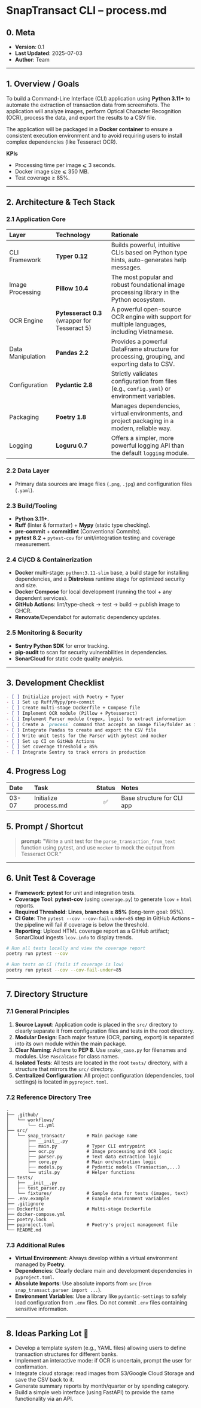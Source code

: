 # SnapTransact CLI – process.md

## 0. Meta

-   **Version**: 0.1
-   **Last Updated**: 2025-07-03
-   **Author**: Team

---

## 1. Overview / Goals

To build a Command-Line Interface (CLI) application using **Python 3.11+** to automate the extraction of transaction data from screenshots. The application will analyze images, perform Optical Character Recognition (OCR), process the data, and export the results to a CSV file.

The application will be packaged in a **Docker container** to ensure a consistent execution environment and to avoid requiring users to install complex dependencies (like Tesseract OCR).

**KPIs**

-   Processing time per image ⩽ 3 seconds.
-   Docker image size ⩽ 350 MB.
-   Test coverage ≥ 85%.

---

## 2. Architecture & Tech Stack

### 2.1 Application Core

| Layer               | Technology                                      | Rationale                                                                        |
| :------------------ | :---------------------------------------------- | :------------------------------------------------------------------------------- |
| CLI Framework       | **Typer 0.12** | Builds powerful, intuitive CLIs based on Python type hints, auto-generates help messages. |
| Image Processing    | **Pillow 10.4** | The most popular and robust foundational image processing library in the Python ecosystem. |
| OCR Engine          | **Pytesseract 0.3** (wrapper for Tesseract 5)   | A powerful open-source OCR engine with support for multiple languages, including Vietnamese. |
| Data Manipulation   | **Pandas 2.2** | Provides a powerful DataFrame structure for processing, grouping, and exporting data to CSV. |
| Configuration       | **Pydantic 2.8** | Strictly validates configuration from files (e.g., `config.yaml`) or environment variables. |
| Packaging           | **Poetry 1.8** | Manages dependencies, virtual environments, and project packaging in a modern, reliable way. |
| Logging             | **Loguru 0.7** | Offers a simpler, more powerful logging API than the default `logging` module. |

### 2.2 Data Layer

-   Primary data sources are image files (`.png`, `.jpg`) and configuration files (`.yaml`).

### 2.3 Build/Tooling

-   **Python 3.11+**.
-   **Ruff** (linter & formatter) + **Mypy** (static type checking).
-   **pre-commit** + **commitlint** (Conventional Commits).
-   **pytest 8.2** + `pytest-cov` for unit/integration testing and coverage measurement.

### 2.4 CI/CD & Containerization

-   **Docker** multi-stage: `python:3.11-slim` base, a build stage for installing dependencies, and a **Distroless** runtime stage for optimized security and size.
-   **Docker Compose** for local development (running the tool + any dependent services).
-   **GitHub Actions**: lint/type-check → test → build → publish image to GHCR.
-   **Renovate**/Dependabot for automatic dependency updates.

### 2.5 Monitoring & Security

-   **Sentry Python SDK** for error tracking.
-   **pip-audit** to scan for security vulnerabilities in dependencies.
-   **SonarCloud** for static code quality analysis.

---

## 3. Development Checklist

```markdown
- [ ] Initialize project with Poetry + Typer
- [ ] Set up Ruff/Mypy/pre-commit
- [ ] Create multi-stage Dockerfile + Compose file
- [ ] Implement OCR module (Pillow + Pytesseract)
- [ ] Implement Parser module (regex, logic) to extract information
- [ ] Create a `process` command that accepts an image file/folder as input
- [ ] Integrate Pandas to create and export the CSV file
- [ ] Write unit tests for the Parser with pytest and mocker
- [ ] Set up CI on GitHub Actions
- [ ] Set coverage threshold ≥ 85%
- [ ] Integrate Sentry to track errors in production
```

## 4. Progress Log

| Date    | Task                  | Status | Notes                      |
| :------ | :-------------------- | :----: | :------------------------- |
| 03-07   | Initialize process.md |   ✅   | Base structure for CLI app |

## 5. Prompt / Shortcut

> **prompt:** "Write a unit test for the `parse_transaction_from_text` function using pytest, and use `mocker` to mock the output from Tesseract OCR."

---

## 6. Unit Test & Coverage

-   **Framework**: **pytest** for unit and integration tests.
-   **Coverage Tool**: **pytest-cov** (using `coverage.py`) to generate `lcov` + `html` reports.
-   **Required Threshold**: **Lines, branches ≥ 85%** (long-term goal: 95%).
-   **CI Gate**: The `pytest --cov --cov-fail-under=85` step in GitHub Actions – the pipeline will fail if coverage is below the threshold.
-   **Reporting**: Upload HTML coverage report as a GitHub artifact; SonarCloud ingests `lcov.info` to display trends.

```bash
# Run all tests locally and view the coverage report
poetry run pytest --cov

# Run tests on CI (fails if coverage is low)
poetry run pytest --cov --cov-fail-under=85
```

---

## 7. Directory Structure

### 7.1 General Principles

1.  **Source Layout**: Application code is placed in the `src/` directory to clearly separate it from configuration files and tests in the root directory.
2.  **Modular Design**: Each major feature (OCR, parsing, export) is separated into its own module within the main package.
3.  **Clear Naming**: Adhere to **PEP 8**. Use `snake_case.py` for filenames and modules. Use `PascalCase` for class names.
4.  **Isolated Tests**: All tests are located in the root `tests/` directory, with a structure that mirrors the `src/` directory.
5.  **Centralized Configuration**: All project configuration (dependencies, tool settings) is located in `pyproject.toml`.

### 7.2 Reference Directory Tree

```text
.
├── .github/
│   └── workflows/
│       └── ci.yml
├── src/
│   └── snap_transact/        # Main package name
│       ├── __init__.py
│       ├── main.py           # Typer CLI entrypoint
│       ├── ocr.py            # Image processing and OCR logic
│       ├── parser.py         # Text data extraction logic
│       ├── core.py           # Main orchestration logic
│       ├── models.py         # Pydantic models (Transaction,...)
│       └── utils.py          # Helper functions
├── tests/
│   ├── __init__.py
│   ├── test_parser.py
│   └── fixtures/             # Sample data for tests (images, text)
├── .env.example              # Example environment variables
├── .gitignore
├── Dockerfile                # Multi-stage Dockerfile
├── docker-compose.yml
├── poetry.lock
├── pyproject.toml            # Poetry's project management file
└── README.md
```

### 7.3 Additional Rules

-   **Virtual Environment**: Always develop within a virtual environment managed by **Poetry**.
-   **Dependencies**: Clearly declare main and development dependencies in `pyproject.toml`.
-   **Absolute Imports**: Use absolute imports from `src` (`from snap_transact.parser import ...`).
-   **Environment Variables**: Use a library like `pydantic-settings` to safely load configuration from `.env` files. Do not commit `.env` files containing sensitive information.

---

## 8. Ideas Parking Lot 🧠

-   Develop a template system (e.g., YAML files) allowing users to define transaction structures for different banks.
-   Implement an interactive mode: if OCR is uncertain, prompt the user for confirmation.
-   Integrate cloud storage: read images from S3/Google Cloud Storage and save the CSV back to it.
-   Generate summary reports by month/quarter or by spending category.
-   Build a simple web interface (using FastAPI) to provide the same functionality via an API.
